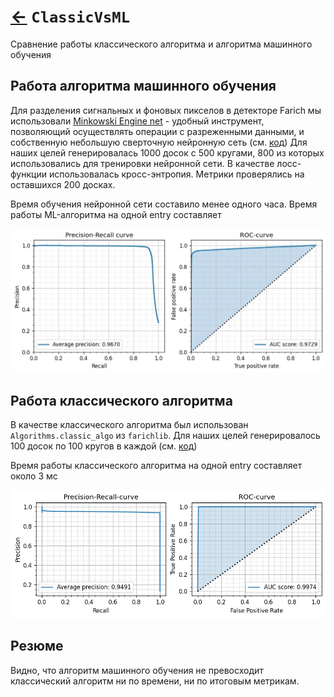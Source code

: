 # [←](Home.md) `ClassicVsML` 
Сравнение работы классического алгоритма и алгоритма машинного
обучения

## Работа алгоритма машинного обучения

Для разделения сигнальных и фоновых пикселов в детекторе Farich мы 
использовали [Minkowski Engine
net](https://github.com/NVIDIA/MinkowskiEngine) - удобный инструмент,
позволяющий осуществлять операции с разреженными данными, и
собственную небольшую сверточную нейронную сеть (см.
[код](https://colab.research.google.com/drive/1ljftwmqe19-c-599EU9eDCdjy6fRLjiJ?usp=sharing))
Для наших целей генерировалась 1000 досок с 500 кругами, 800 из которых
использовались для тренировки нейронной сети. В качестве лосс-функции 
использовалась кросс-энтропия. Метрики проверялись на оставшихся 200 досках.

Время обучения нейронной сети составило менее одного часа. 
Время работы ML-алгоритма на одной entry составляет 

![Результаты](../sources/Results_neural.jpg)

## Работа классического алгоритма

В качестве классического алгоритма был использован
`Algorithms.classic_algo` из `farichlib`. Для наших целей
генерировалось 100 досок по 100 кругов в каждой (см. [код]())

Время работы классического алгоритма на одной entry составляет около 3 мс

![Результаты](../sources/Results_classic.png)

## Резюме

Видно, что алгоритм машинного обучения не превосходит классический
алгоритм ни по времени, ни по итоговым метрикам. 